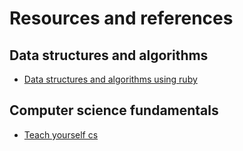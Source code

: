 # Resources and references
## Data structures and algorithms
- [Data structures and algorithms using ruby](https://github.com/bmwenda/kaizen)

## Computer science fundamentals
- [Teach yourself cs](https://teachyourselfcs.com/)
